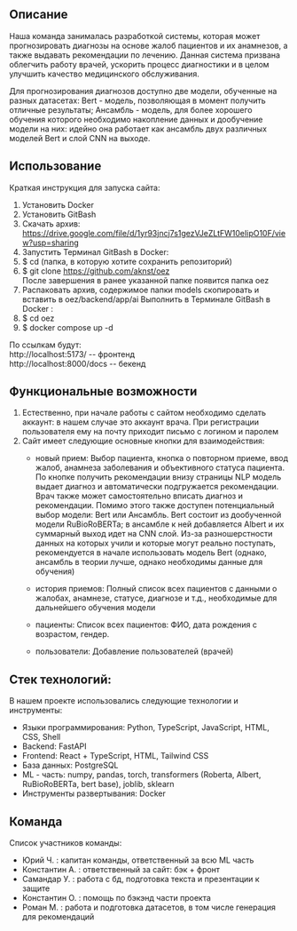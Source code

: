 ## Описание

Наша команда занималась разработкой системы, которая может прогнозировать диагнозы на основе жалоб пациентов и их анамнезов, а также выдавать рекомендации по лечению. Данная система призвана облегчить работу врачей, ускорить процесс диагностики и в целом улучшить качество медицинского обслуживания.

Для прогнозирования диагнозов доступно две модели, обученные на разных датасетах: Bert - модель, позволяющая в момент получить отличные результаты; Ансамбль - модель, для более хорошего обучения которого необходимо накопление данных и дообучение модели на них: идейно она работает как ансамбль двух различных моделей Bert и слой CNN на выходе.


## Использование

Краткая инструкция для запуска сайта:

1. Установить Docker
2. Установить GitBash
3.  Скачать архив: https://drive.google.com/file/d/1yr93jncj7s1gezVJeZLtFW10eIipO10F/view?usp=sharing
4. Запустить Терминал GitBash в Docker:
5. $ cd (папка, в которую хотите сохранить репозиторий)
6. $ git clone https://github.com/aknst/oez \
После завершения в ранее указанной папке появится папка oez
7. Распаковать архив, содержимое папки models скопировать и вставить в oez/backend/app/ai 
Выполнить в Терминале GitBash в Docker :
8. $ cd oez 
9. $ docker compose up -d 

По ссылкам будут: \
http://localhost:5173/ -- фронтенд \
http://localhost:8000/docs --  бекенд

## Функциональные возможности
1)  Естественно, при начале работы с сайтом необходимо сделать аккаунт: в нашем случае это аккаунт врача. При регистрации пользователя ему на почту приходит письмо с логином и паролем 
2) Сайт имеет следующие основные кнопки для взаимодействия: 
    - новый прием: 
Выбор пациента, кнопка о повторном приеме, ввод жалоб, анамнеза заболевания и объективного статуса пациента. По кнопке получить рекомендации внизу страницы NLP модель выдает диагноз и автоматически подгружается рекомендации. Врач также может самостоятельно вписать диагноз и рекомендации. Помимо этого также доступен потенциальный выбор модели: Bert или Ансамбль. Bert состоит из дообученной модели RuBioRoBERTa; в ансамбле к ней добавляется Albert и их суммарный выход идет на CNN слой. Из-за разношерстности данных на которых учили и которые могут реально поступать, рекомендуется в начале использовать модель Bert (однако, ансамбль в теории лучше, однако необходимы данные для обучения)

    - история приемов:
Полный список всех пациентов с данными о жалобах, анамнезе, статусе, диагнозе и т.д., необходимые для дальнейшего обучения модели

    - пациенты:
Список всех пациентов: ФИО, дата рождения с возрастом, гендер.

    - пользователи: 
Добавление пользователей (врачей)


## Стек технологий: 
 
В нашем проекте использовались следующие технологии и инструменты:  
- Языки программирования: Python, TypeScript, JavaScript, HTML, CSS, Shell
- Backend: FastAPI
- Frontend: React + TypeScript, HTML, Tailwind CSS
- База данных: PostgreSQL
- ML - часть: numpy, pandas, torch, transformers (Roberta, Albert, RuBioRoBERTa, bert base), joblib, sklearn
- Инструменты развертывания: Docker


## Команда

Список участников команды: 
- Юрий Ч. : капитан команды, ответственный за всю ML часть
- Константин А. : ответственный за сайт: бэк + фронт
- Самандар У. : работа с бд, подготовка текста и презентации к защите
- Константин О. : помощь по бэкэнд части проекта 
- Роман М. : работа и подготовка датасетов, в том числе генерация для рекомендаций 

  
